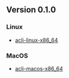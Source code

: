## Version 0.1.0

### Linux

- [acli-linux-x86_64](https://s3.amazonaws.com/acli/builds/0.1.0/acli-linux-x86_64)

### MacOS

- [acli-macos-x86_64](https://s3.amazonaws.com/acli/builds/0.1.0/acli-macos-x86_64)

